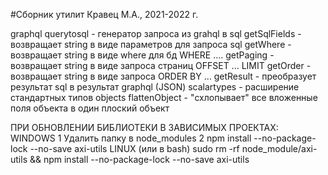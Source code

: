 #Сборник утилит
Кравец М.А., 2021-2022 г.

graphql
    querytosql - генератор запроса из grahql в sql
        getSqlFields - возвращает string в виде параметров для запроса sql
        getWhere - возвращает string в виде where для бд WHERE ....
        getPaging - возвращает string в виде запроса страниц OFFSET ... LIMIT
        getOrder - возвращает string в виде запроса ORDER BY ...
        getResult - преобразует результат sql в результат graphql (JSON)
    scalartypes - расширение стандартных типов
objects
    flattenObject - "схлопывает" все вложенные поля объекта в один плоский объект

ПРИ ОБНОВЛЕНИИ БИБЛИОТЕКИ
В ЗАВИСИМЫХ ПРОЕКТАХ:
WINDOWS
1 Удалить папку в node_modules
2 npm install --no-package-lock --no-save axi-utils
LINUX (или в bash)
sudo rm -rf node_module/axi-utils && npm install --no-package-lock --no-save axi-utils